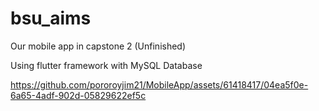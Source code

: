 # bsu_aims

Our mobile app in capstone 2 (Unfinished)

Using flutter framework with MySQL Database

https://github.com/pororoyjim21/MobileApp/assets/61418417/04ea5f0e-6a65-4adf-902d-05829622ef5c


